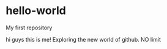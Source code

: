# hello-world
My first repository

hi guys 
this is me! Exploring the new world of github. 
NO limit
